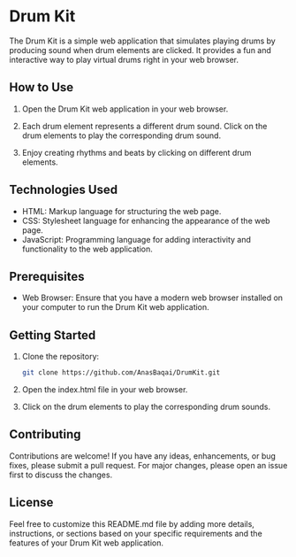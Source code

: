 # Drum Kit

The Drum Kit is a simple web application that simulates playing drums by producing sound when drum elements are clicked. It provides a fun and interactive way to play virtual drums right in your web browser.

## How to Use

1. Open the Drum Kit web application in your web browser.

2. Each drum element represents a different drum sound. Click on the drum elements to play the corresponding drum sound.

3. Enjoy creating rhythms and beats by clicking on different drum elements.

## Technologies Used

- HTML: Markup language for structuring the web page.
- CSS: Stylesheet language for enhancing the appearance of the web page.
- JavaScript: Programming language for adding interactivity and functionality to the web application.

## Prerequisites

- Web Browser: Ensure that you have a modern web browser installed on your computer to run the Drum Kit web application.

## Getting Started

1. Clone the repository:

   ```bash
   git clone https://github.com/AnasBaqai/DrumKit.git

2. Open the index.html file in your web browser.

3. Click on the drum elements to play the corresponding drum sounds.


## Contributing

Contributions are welcome! If you have any ideas, enhancements, or bug fixes, please submit a pull request. For major changes, please open an issue first to discuss the changes.

## License


Feel free to customize this README.md file by adding more details, instructions, or sections based on your specific requirements and the features of your Drum Kit web application.





